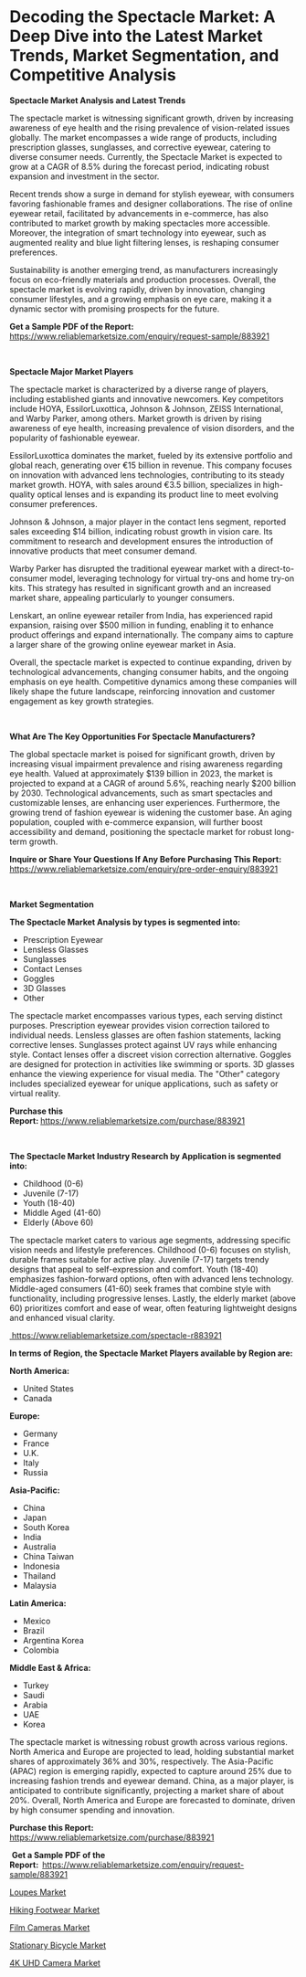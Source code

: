 <p><h1>Decoding the Spectacle Market: A Deep Dive into the Latest Market Trends, Market Segmentation, and Competitive Analysis</h1></p><p><strong>Spectacle Market Analysis and Latest Trends</strong></p>
<p><p>The spectacle market is witnessing significant growth, driven by increasing awareness of eye health and the rising prevalence of vision-related issues globally. The market encompasses a wide range of products, including prescription glasses, sunglasses, and corrective eyewear, catering to diverse consumer needs. Currently, the Spectacle Market is expected to grow at a CAGR of 8.5% during the forecast period, indicating robust expansion and investment in the sector.</p><p>Recent trends show a surge in demand for stylish eyewear, with consumers favoring fashionable frames and designer collaborations. The rise of online eyewear retail, facilitated by advancements in e-commerce, has also contributed to market growth by making spectacles more accessible. Moreover, the integration of smart technology into eyewear, such as augmented reality and blue light filtering lenses, is reshaping consumer preferences.</p><p>Sustainability is another emerging trend, as manufacturers increasingly focus on eco-friendly materials and production processes. Overall, the spectacle market is evolving rapidly, driven by innovation, changing consumer lifestyles, and a growing emphasis on eye care, making it a dynamic sector with promising prospects for the future.</p></p>
<p><strong>Get a Sample PDF of the Report:&nbsp;</strong> <a href="https://www.reliablemarketsize.com/enquiry/request-sample/883921?utm_campaign=2005&utm_medium=2&utm_source=Github&utm_content=ia&utm_term=04042025&utm_id=spectacle">https://www.reliablemarketsize.com/enquiry/request-sample/883921</a></p>
<p>&nbsp;</p>
<p><strong>Spectacle Major Market Players</strong></p>
<p><p>The spectacle market is characterized by a diverse range of players, including established giants and innovative newcomers. Key competitors include HOYA, EssilorLuxottica, Johnson & Johnson, ZEISS International, and Warby Parker, among others. Market growth is driven by rising awareness of eye health, increasing prevalence of vision disorders, and the popularity of fashionable eyewear.</p><p>EssilorLuxottica dominates the market, fueled by its extensive portfolio and global reach, generating over €15 billion in revenue. This company focuses on innovation with advanced lens technologies, contributing to its steady market growth. HOYA, with sales around €3.5 billion, specializes in high-quality optical lenses and is expanding its product line to meet evolving consumer preferences.</p><p>Johnson & Johnson, a major player in the contact lens segment, reported sales exceeding $14 billion, indicating robust growth in vision care. Its commitment to research and development ensures the introduction of innovative products that meet consumer demand.</p><p>Warby Parker has disrupted the traditional eyewear market with a direct-to-consumer model, leveraging technology for virtual try-ons and home try-on kits. This strategy has resulted in significant growth and an increased market share, appealing particularly to younger consumers.</p><p>Lenskart, an online eyewear retailer from India, has experienced rapid expansion, raising over $500 million in funding, enabling it to enhance product offerings and expand internationally. The company aims to capture a larger share of the growing online eyewear market in Asia.</p><p>Overall, the spectacle market is expected to continue expanding, driven by technological advancements, changing consumer habits, and the ongoing emphasis on eye health. Competitive dynamics among these companies will likely shape the future landscape, reinforcing innovation and customer engagement as key growth strategies.</p></p>
<p>&nbsp;</p>
<p><strong>What Are The Key Opportunities For Spectacle Manufacturers?</strong></p>
<p><p>The global spectacle market is poised for significant growth, driven by increasing visual impairment prevalence and rising awareness regarding eye health. Valued at approximately $139 billion in 2023, the market is projected to expand at a CAGR of around 5.6%, reaching nearly $200 billion by 2030. Technological advancements, such as smart spectacles and customizable lenses, are enhancing user experiences. Furthermore, the growing trend of fashion eyewear is widening the customer base. An aging population, coupled with e-commerce expansion, will further boost accessibility and demand, positioning the spectacle market for robust long-term growth.</p></p>
<p><strong>Inquire or Share Your Questions If Any Before Purchasing This Report:</strong> <a href="https://www.reliablemarketsize.com/enquiry/pre-order-enquiry/883921?utm_campaign=2005&utm_medium=2&utm_source=Github&utm_content=ia&utm_term=04042025&utm_id=spectacle">https://www.reliablemarketsize.com/enquiry/pre-order-enquiry/883921</a></p>
<p>&nbsp;</p>
<p><strong>Market Segmentation</strong></p>
<p><strong>The Spectacle Market Analysis by types is segmented into:</strong></p>
<p><ul><li>Prescription Eyewear</li><li>Lensless Glasses</li><li>Sunglasses</li><li>Contact Lenses</li><li>Goggles</li><li>3D Glasses</li><li>Other</li></ul></p>
<p><p>The spectacle market encompasses various types, each serving distinct purposes. Prescription eyewear provides vision correction tailored to individual needs. Lensless glasses are often fashion statements, lacking corrective lenses. Sunglasses protect against UV rays while enhancing style. Contact lenses offer a discreet vision correction alternative. Goggles are designed for protection in activities like swimming or sports. 3D glasses enhance the viewing experience for visual media. The "Other" category includes specialized eyewear for unique applications, such as safety or virtual reality.</p></p>
<p><strong>Purchase this Report:&nbsp;</strong><a href="https://www.reliablemarketsize.com/purchase/883921?utm_campaign=2005&utm_medium=2&utm_source=Github&utm_content=ia&utm_term=04042025&utm_id=spectacle">https://www.reliablemarketsize.com/purchase/883921</a></p>
<p>&nbsp;</p>
<p><strong>The Spectacle Market Industry Research by Application is segmented into:</strong></p>
<p><ul><li>Childhood (0-6)</li><li>Juvenile (7-17)</li><li>Youth (18-40)</li><li>Middle Aged (41-60)</li><li>Elderly (Above 60)</li></ul></p>
<p><p>The spectacle market caters to various age segments, addressing specific vision needs and lifestyle preferences. Childhood (0-6) focuses on stylish, durable frames suitable for active play. Juvenile (7-17) targets trendy designs that appeal to self-expression and comfort. Youth (18-40) emphasizes fashion-forward options, often with advanced lens technology. Middle-aged consumers (41-60) seek frames that combine style with functionality, including progressive lenses. Lastly, the elderly market (above 60) prioritizes comfort and ease of wear, often featuring lightweight designs and enhanced visual clarity.</p></p>
<p><a href="https://www.reliablemarketsize.com/spectacle-r883921?utm_campaign=2005&utm_medium=2&utm_source=Github&utm_content=ia&utm_term=04042025&utm_id=spectacle">&nbsp;https://www.reliablemarketsize.com/spectacle-r883921</a></p>
<p><strong>In terms of Region, the Spectacle Market Players available by Region are:</strong></p>
<p>
    <p> <strong> North America: </strong>
        <ul>
            <li>United States</li>
            <li>Canada</li>
        </ul>
        </p> 
    <p> <strong> Europe: </strong>
        <ul>
            <li>Germany</li>
            <li>France</li>
            <li>U.K.</li>
            <li>Italy</li>
            <li>Russia</li>
        </ul>
        </p> 
    <p> <strong> Asia-Pacific: </strong>
        <ul>
            <li>China</li>
            <li>Japan</li>
            <li>South Korea</li>
            <li>India</li>
            <li>Australia</li>
            <li>China Taiwan</li>
            <li>Indonesia</li>
            <li>Thailand</li>
            <li>Malaysia</li>
        </ul>
        </p> 
    <p> <strong> Latin America: </strong>
        <ul>
            <li>Mexico</li>
            <li>Brazil</li>
            <li>Argentina Korea</li>
            <li>Colombia</li>
        </ul>
        </p> 
    <p> <strong> Middle East & Africa: </strong>
        <ul>
            <li>Turkey</li>
            <li>Saudi</li>
            <li>Arabia</li>
            <li>UAE</li>
            <li>Korea</li>
        </ul>
    </p>
    </p>
<p><p>The spectacle market is witnessing robust growth across various regions. North America and Europe are projected to lead, holding substantial market shares of approximately 36% and 30%, respectively. The Asia-Pacific (APAC) region is emerging rapidly, expected to capture around 25% due to increasing fashion trends and eyewear demand. China, as a major player, is anticipated to contribute significantly, projecting a market share of about 20%. Overall, North America and Europe are forecasted to dominate, driven by high consumer spending and innovation.</p></p>
<p><strong>Purchase this Report: </strong><a href="https://www.reliablemarketsize.com/purchase/883921?utm_campaign=2005&utm_medium=2&utm_source=Github&utm_content=ia&utm_term=04042025&utm_id=spectacle">https://www.reliablemarketsize.com/purchase/883921</a></p>
<p>&nbsp;<strong>Get a Sample PDF of the Report:&nbsp;&nbsp;</strong><a href="https://www.reliablemarketsize.com/enquiry/request-sample/883921?utm_campaign=2005&utm_medium=2&utm_source=Github&utm_content=ia&utm_term=04042025&utm_id=spectacle">https://www.reliablemarketsize.com/enquiry/request-sample/883921</a></p>
<p><strong></strong></p>
<p><p><a href="https://github.com/lylyparadise/Market-Research-Report-List-6/blob/main/loupes-market.md?utm_campaign=2005&utm_medium=2&utm_source=Github&utm_content=ia&utm_term=04042025&utm_id=spectacle">Loupes Market</a></p><p><a href="https://github.com/sleeprudantf/Market-Research-Report-List-1/blob/main/hiking-footwear-market.md?utm_campaign=2005&utm_medium=2&utm_source=Github&utm_content=ia&utm_term=04042025&utm_id=spectacle">Hiking Footwear Market</a></p><p><a href="https://github.com/BrandonBrown3773/Market-Research-Report-List-1/blob/main/film-cameras-market.md?utm_campaign=2005&utm_medium=2&utm_source=Github&utm_content=ia&utm_term=04042025&utm_id=spectacle">Film Cameras Market</a></p><p><a href="https://github.com/kakeryttri0c/Market-Research-Report-List-1/blob/main/stationary-bicycle-market.md?utm_campaign=2005&utm_medium=2&utm_source=Github&utm_content=ia&utm_term=04042025&utm_id=spectacle">Stationary Bicycle Market</a></p><p><a href="https://github.com/andulanick3/Market-Research-Report-List-1/blob/main/4k-uhd-camera-market.md?utm_campaign=2005&utm_medium=2&utm_source=Github&utm_content=ia&utm_term=04042025&utm_id=spectacle">4K UHD Camera Market</a></p></p>
